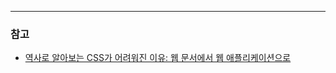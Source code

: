---

### 참고

- [역사로 알아보는 CSS가 어려워진 이유: 웹 문서에서 웹 애플리케이션으로](https://yozm.wishket.com/magazine/detail/1319/)
